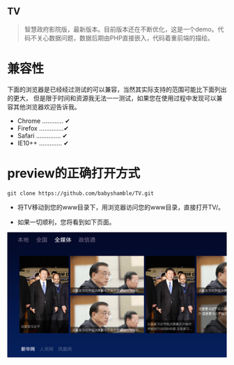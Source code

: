 TV
---------
> 智慧政府影院版，最新版本。目前版本还在不断优化，这是一个demo。代码不关心数据问题，数据后期由PHP直接嵌入，代码着重前端的描绘。

兼容性
=====

下面的浏览器是已经经过测试的可以兼容，当然其实际支持的范围可能比下面列出的更大， 但是限于时间和资源我无法一一测试，如果您在使用过程中发现可以兼容其他浏览器欢迎告诉我。

- Chrome ............ ✔
- Firefox ..............✔
- Safari .............. ✔
- IE10++ ............. ✔

preview的正确打开方式
====================

```
git clone https://github.com/babyshamble/TV.git

```

- 将TV移动到您的www目录下，用浏览器访问您的www目录，直接打开TV/。

- 如果一切顺利，您将看到如下页面。 
	
![img](./1.png)